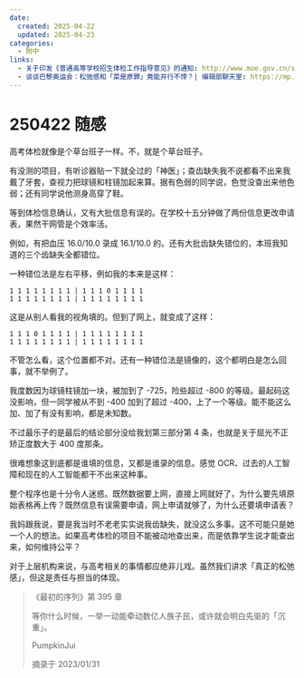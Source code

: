 ```yaml
---
date:
  created: 2025-04-22
  updated: 2025-04-23
categories:
  - 附中
links:
  - 关于印发《普通高等学校招生体检工作指导意见》的通知: http://www.moe.gov.cn/srcsite/A15/moe_776/s3258/200303/t20030303_79883.html
  - 谈谈巴黎奥运会：松弛感和「菜是原罪」竟能并行不悖？| 编辑部聊天室: https://mp.weixin.qq.com/s/CxX58a9d4sEC03gf2QGLyQ
---
```

# 250422 随感

高考体检就像是个草台班子一样。不，就是个草台班子。

<!-- more -->

有没测的项目，有听诊器贴一下就全过的「神医」；查齿缺失我不说都看不出来我戴了牙套，查视力把球镜和柱镜加起来算。据有色弱的同学说，色觉没查出来他色弱；还有同学说他测身高穿了鞋。

等到体检信息确认，又有大批信息有误的。在学校十五分钟做了两份信息更改申请表，果然干网管是个效率活。

例如，有把血压 16.0/10.0 录成 16.1/10.0 的。还有大批齿缺失错位的，本班我知道的三个齿缺失全都错位。

一种错位法是左右平移，例如我的本来是这样：

```plaintext
1 1 1 1 1 1 1 1 | 1 1 1 0 1 1 1 1
1 1 1 1 1 1 1 1 | 1 1 1 1 1 1 1 1
```

这是从别人看我的视角填的。但到了网上，就变成了这样：

```plaintext
1 1 1 0 1 1 1 1 | 1 1 1 1 1 1 1 1
1 1 1 1 1 1 1 1 | 1 1 1 1 1 1 1 1
```

不管怎么看，这个位置都不对。还有一种错位法是镜像的，这个都明白是怎么回事，就不举例了。

我度数因为球镜柱镜加一块，被加到了 -725，险些超过 -800 的等级。最起码这没影响，但一同学被从不到 -400 加到了超过 -400，上了一个等级。能不能这么加、加了有没有影响，都是未知数。

不过最乐子的是最后的结论部分没给我划第三部分第 4 条，也就是关于屈光不正矫正度数大于 400 度那条。

很难想象这到底都是谁填的信息，又都是谁录的信息。感觉 OCR、过去的人工智障和现在的人工智能都干不出来这种事。

整个程序也是十分令人迷惑。既然数据要上网，直接上网就好了，为什么要先填原始表格再上传？既然信息有误需要申请，网上申请就够了，为什么还要填申请表？

我妈跟我说，要是我当时不老老实实说我齿缺失，就没这么多事。这不可能只是她一个人的想法。如果高考体检的项目不能被动地查出来，而是依靠学生说才能查出来，如何维持公平？

对于上层机构来说，与高考相关的事情都应绝非儿戏。虽然我们讲求「真正的松弛感」，但这是责任与担当的体现。

> 《最初的序列》第 395 章
>
> 等你什么时候，一举一动能牵动数亿人族子民，或许就会明白先驱的「沉重」。
>
> PumpkinJui
>
> 摘录于 2023/01/31
